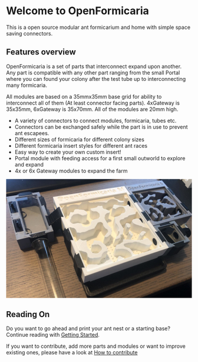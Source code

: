 # Welcome to OpenFormicaria

This is a open source modular ant formicarium and home with simple space saving connectors.

## Features overview

OpenFormicaria is a set of parts that interconnect expand upon another. Any part is compatible with any other part ranging from the small Portal where you can found your colony after the test tube up to interconnecting many formicaria.

All modules are based on a 35mmx35mm base grid for ability to interconnect all of them (At least connector facing parts). 4xGateway is 35x35mm, 6xGateway is 35x70mm. All of the modules are 20mm high.

* A variety of connectors to connect modules, formicaria, tubes etc.
* Connectors can be exchanged safely while the part is in use to prevent ant escapees.
* Different sizes of formicaria for different colony sizes
* Different formicaria insert styles for different ant races
* Easy way to create your own custom insert!
* Portal module with feeding access for a first small outworld to explore and expand
* 4x or 6x Gateway modules to expand the farm

![Example Farm](img/1.jpg)

## Reading On
Do you want to go ahead and print your ant nest or a starting base? 
Continue reading with [Getting Started](getting_started.md).

If you want to contribute, add more parts and modules or want to improve existing ones, please have a look at [How to contribute](contrib.md)